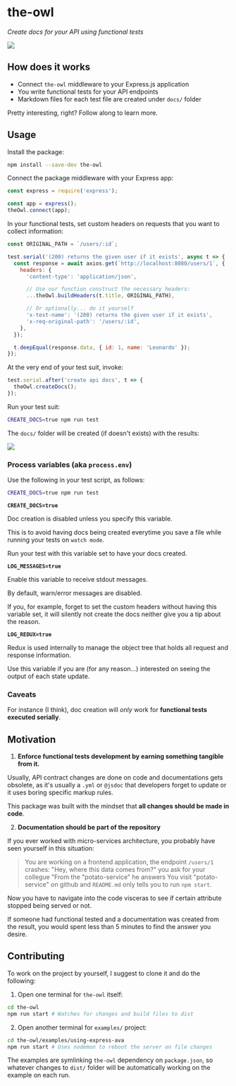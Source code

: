 # the-owl

_Create docs for your API using functional tests_

![](https://user-images.githubusercontent.com/11094572/56867964-840aa800-69ec-11e9-82ab-e2ae31590228.png)


## How does it works

- Connect `the-owl` middleware to your Express.js application
- You write functional tests for your API endpoints
- Markdown files for each test file are created under `docs/` folder

Pretty interesting, right? Follow along to learn more.


## Usage

Install the package:

```sh
npm install --save-dev the-owl
```

Connect the package middleware with your Express app:

```js
const express = require('express');

const app = express();
theOwl.connect(app);
```

In your functional tests, set custom headers on requests that you want to collect information:

```js
const ORIGINAL_PATH = `/users/:id`;

test.serial('(200) returns the given user if it exists', async t => {
  const response = await axios.get(`http://localhost:8080/users/1`, {
    headers: {
      'content-type': 'application/json',

      // Use our function construct the necessary headers:
      ...theOwl.buildHeaders(t.title, ORIGINAL_PATH),

      // Or optionally... do it yourself
      'x-test-name': '(200) returns the given user if it exists',
      'x-req-original-path': '/users/:id',
    },
  });

  t.deepEqual(response.data, { id: 1, name: 'Leonardo' });
});
```

At the very end of your test suit, invoke:

```js
test.serial.after('create api docs', t => {
  theOwl.createDocs();
});
```

Run your test suit:

```sh
CREATE_DOCS=true npm run test
```

The `docs/` folder will be created (if doesn't exists) with the results:

![](https://user-images.githubusercontent.com/11094572/56868513-90463380-69f3-11e9-96b8-3c9f3d99b1b8.png)


### Process variables (aka `process.env`)

Use the following in your test script, as follows:

```sh
CREATE_DOCS=true npm run test
```

**`CREATE_DOCS=true`**

Doc creation is disabled unless you specify this variable.

This is to avoid having docs being created everytime you save a file while running your tests on `watch mode`.

Run your test with this variable set to have your docs created.


**`LOG_MESSAGES=true`**

Enable this variable to receive stdout messages.

By default, warn/error messages are disabled.

If you, for example, forget to set the custom headers without having this variable set, it will silently not create the docs neither give you a tip about the reason.


**`LOG_REDUX=true`**

Redux is used internally to manage the object tree that holds all request and response information.

Use this variable if you are (for any reason...) interested on seeing the output of each state update.


### Caveats

For instance (I think), doc creation will _only_ work for **functional tests executed serially**.


## Motivation

1. **Enforce functional tests development by earning something tangible from it.**

Usually, API contract changes are done on code and documentations gets obsolete, as it's usually a `.yml` or `@jsdoc` that developers forget to update or it uses boring specific markup rules.

This package was built with the mindset that **all changes should be made in code**.

2. **Documentation should be part of the repository**

If you ever worked with micro-services architecture, you probably have seen yourself in this situation:

> You are working on a frontend application, the endpoint `/users/1` crashes:
> "Hey, where this data comes from?" you ask for your collegue
> "From the "potato-service" he answers
> You visit "potato-service" on github and `README.md` only tells you to run `npm start`.

Now you have to navigate into the code visceras to see if certain attribute stopped being served or not.

If someone had functional tested and a documentation was created from the result, you would spent less than 5 minutes to find the answer you desire.


## Contributing

To work on the project by yourself, I suggest to clone it and do the following:

1. Open one terminal for `the-owl` itself:

```sh
cd the-owl
npm run start # Watches for changes and build files to dist
```

2. Open another terminal for `examples/` project:

```sh
cd the-owl/examples/using-express-ava
npm run start # Uses nodemon to reboot the server on file changes
```

The examples are symlinking `the-owl` dependency on `package.json`, so whatever changes to `dist/` folder will be automatically working on the example on each run.
